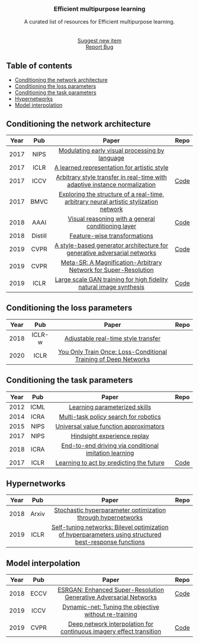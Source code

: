 <!-- PROJECT LOGO -->
<p align="center">
  <h3 align="center">Efficient multipurpose learning</h3>
  <p align="center">A curated list of resources for Efficient multipurpose learning. 
    <br />
    <br />
    <br />
    <a href="https://github.com/subeeshvasu/Awsome-efficient-multipurpose-learning/pulls/new">Suggest new item</a>
    <br />
    <a href="https://github.com/subeeshvasu/Awsome-efficient-multipurpose-learning/issues/new">Report Bug</a>
  </p>
</p>

## Table of contents

- [Conditioning the network architecture](#conditioning-the-network-architecture)
- [Conditioning the loss parameters](#conditioning-the-loss-parameters)
- [Conditioning the task parameters](#conditioning-the-task-parameters)
- [Hypernetworks](#hypernetworks)
- [Model interpolation](#model-interpolation)

## Conditioning the network architecture
|Year|Pub|Paper|Repo|
|:---:|:---:|:---:|:---:|
|2017|NIPS|[Modulating early visual processing by language](https://arxiv.org/abs/1707.00683)||
|2017|ICLR|[A learned representation for artistic style](https://arxiv.org/abs/1610.07629)|
|2017|ICCV|[Arbitrary style transfer in real-time with adaptive instance normalization](https://arxiv.org/abs/1703.06868)|[Code](https://github.com/xunhuang1995/AdaIN-style)|
|2017|BMVC|[Exploring the structure of a real-time, arbitrary neural artistic stylization network](https://arxiv.org/abs/1705.06830)||
|2018|AAAI|[Visual reasoning with a general conditioning layer](https://arxiv.org/abs/1709.07871)|[Code](https://github.com/ethanjperez/film)|
|2018|Distill|[Feature-wise transformations](https://distill.pub/2018/feature-wise-transformations/)||
|2019|CVPR|[A style-based generator architecture for generative adversarial networks](https://arxiv.org/abs/1812.04948)|[Code](https://github.com/NVlabs/stylegan)|
|2019|CVPR|[Meta-SR: A Magnification-Arbitrary Network for Super-Resolution](https://arxiv.org/abs/1903.00875)||
|2019|ICLR|[Large scale GAN training for high fidelity natural image synthesis](https://arxiv.org/abs/1809.11096)|[Code](https://github.com/sxhxliang/BigGAN-pytorch)|

## Conditioning the loss parameters
|Year|Pub|Paper|Repo|
|:---:|:---:|:---:|:---:|
|2018|ICLR-w|[Adjustable real-time style transfer](https://arxiv.org/abs/1811.08560)|
|2020|ICLR|[You Only Train Once: Loss-Conditional Training of Deep Networks](https://openreview.net/forum?id=HyxY6JHKwr)|


## Conditioning the task parameters
|Year|Pub|Paper|Repo|
|:---:|:---:|:---:|:---:|
|2012|ICML|[Learning parameterized skills](https://arxiv.org/abs/1206.6398)||
|2014|ICRA|[Multi-task policy search for robotics](https://rse-lab.cs.washington.edu/papers/multi-task-icra-14.pdf)||
|2015|NIPS|[Universal value function approximators](http://proceedings.mlr.press/v37/schaul15.pdf)||
|2017|NIPS|[Hindsight experience replay](https://arxiv.org/abs/1707.01495)||
|2018|ICRA|[End-to-end driving via conditional imitation learning](https://arxiv.org/abs/1710.02410)||
|2017|ICLR|[Learning to act by predicting the future](https://arxiv.org/abs/1611.01779)|[Code](https://github.com/intel-isl/DirectFuturePrediction)|

## Hypernetworks
|Year|Pub|Paper|Repo|
|:---:|:---:|:---:|:---:|
|2018|Arxiv|[Stochastic hyperparameter optimization through hypernetworks](https://arxiv.org/abs/1802.09419)||
|2019|ICLR|[Self-tuning networks: Bilevel optimization of hyperparameters using structured best-response functions](https://arxiv.org/abs/1903.03088)||

## Model interpolation
|Year|Pub|Paper|Repo|
|:---:|:---:|:---:|:---:|
|2018|ECCV|[ESRGAN: Enhanced Super-Resolution Generative Adversarial Networks](https://arxiv.org/pdf/1809.00219.pdf)|[Code](https://github.com/xinntao/ESRGAN)|
|2019|ICCV|[Dynamic-net: Tuning the objective without re-training](https://arxiv.org/abs/1811.08760)||
|2019|CVPR|[Deep network interpolation for continuous imagery effect transition](https://arxiv.org/abs/1811.10515)|[Code](https://github.com/xinntao/DNI)|
